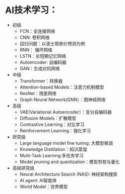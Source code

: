 # AI技术学习：
- 初级
  - FCN：全连接网络
  - CNN: 卷积网络
  - 回归问题：以波士顿房价预测为例
  - RNN： 循环网络
  - LSTN：长短期记忆网络
  - Autoencoder: 自编码器
  - GAN：生成对抗网络 
- 中级
  - Transformer：转换器
  - Attention-based Models：注意力机制模型
  - ResNet：残差网络
  - Graph Neural Network(GNN）：图神经网络
- 高级
  - VAE(Variational Autoencoder）：变分自编码器
  - Diffusion Models：扩散模型
  - Contrastive Learning：对比学习  
  - Reinforcement Learning：强化学习
- 研究级
  - Large language model fine tuning: 大模型微调
  - Knowledge Distillation：知识蒸馏
  - Multi-Task Learning:多任务学习
  - Model pruning and quantization：模型剪枝与量化 
- 高级研究级
  - Neural Architecture Search (NAS): 神经架构搜索
  - AI agent: AI智能体
  - World Model：世界模型

